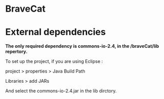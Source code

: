 BraveCat
=========


# External dependencies

**The only required dependency is commons-io-2.4, in the /braveCat/lib repertory.**

To set up the project, if you are using Eclipse :

project > properties > Java Build Path

Libraries > add JARs

And select the  commons-io-2.4.jar in the lib dirctory.
